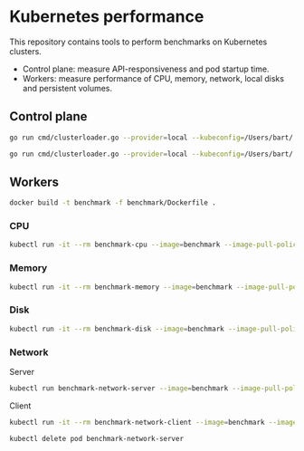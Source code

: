 # Kubernetes performance

This repository contains tools to perform benchmarks on Kubernetes clusters.

- Control plane: measure API-responsiveness and pod startup time.
- Workers: measure performance of CPU, memory, network, local disks and persistent volumes.

## Control plane

```bash
go run cmd/clusterloader.go --provider=local --kubeconfig=/Users/bart/.kube/config --testconfig=testing/density/config.yaml --report-dir=reports/
```

```bash
go run cmd/clusterloader.go --provider=local --kubeconfig=/Users/bart/.kube/config --testconfig=testing/load/config.yaml --report-dir=reports/
```

## Workers

```bash
docker build -t benchmark -f benchmark/Dockerfile .
```

### CPU

```bash
kubectl run -it --rm benchmark-cpu --image=benchmark --image-pull-policy IfNotPresent -- sysbench cpu run --time=10 --threads=1
```

### Memory

```bash
kubectl run -it --rm benchmark-memory --image=benchmark --image-pull-policy IfNotPresent -- sysbench memory run --memory-block-size=1M --memory-total-size=4G --threads=1
```

### Disk

```bash
kubectl run -it --rm benchmark-disk --image=benchmark --image-pull-policy IfNotPresent -- fio --name=randwrite --iodepth=1 --rw=randwrite --bs=4m --size=256M --filename=/mounted/test
```

### Network

Server

```bash
kubectl run benchmark-network-server --image=benchmark --image-pull-policy IfNotPresent -- iperf3 -s
```

Client

```bash
kubectl run -it --rm benchmark-network-client --image=benchmark --image-pull-policy IfNotPresent -- iperf3 -c $(kubectl get pod benchmark-network-server --template={{.status.podIP}})
```

```bash
kubectl delete pod benchmark-network-server
```

